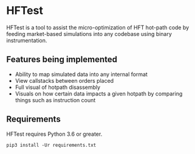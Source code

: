 # HFTest

HFTest is a tool to assist the micro-optimization of HFT hot-path code by feeding market-based simulations into any codebase using binary instrumentation.

## Features being implemented
* Ability to map simulated data into any internal format
* View callstacks between orders placed
* Full visual of hotpath disassembly
* Visuals on how certain data impacts a given hotpath by comparing things such as instruction count

## Requirements
HFTest requires Python 3.6 or greater.
```
pip3 install -Ur requirements.txt
```